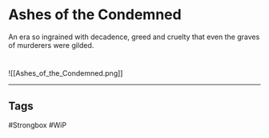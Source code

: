 # Ashes of the Condemned
An era so ingrained with decadence, greed and cruelty that even the graves of murderers were gilded.

#
![[Ashes_of_the_Condemned.png]]

---
## Tags
#Strongbox
#WiP